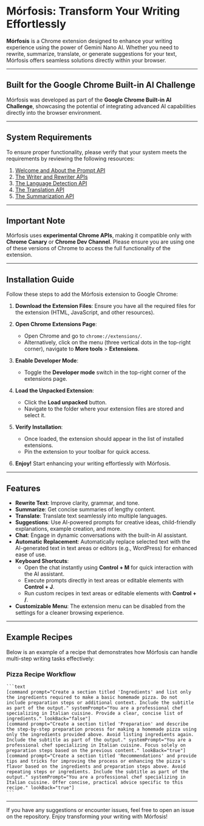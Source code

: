 # Mórfosis: Transform Your Writing Effortlessly

**Mórfosis** is a Chrome extension designed to enhance your writing experience using the power of Gemini Nano AI. Whether you need to rewrite, summarize, translate, or generate suggestions for your text, Mórfosis offers seamless solutions directly within your browser.

---

## Built for the Google Chrome Built-in AI Challenge

Mórfosis was developed as part of the **Google Chrome Built-in AI Challenge**, showcasing the potential of integrating advanced AI capabilities directly into the browser environment.

---

## System Requirements

To ensure proper functionality, please verify that your system meets the requirements by reviewing the following resources:

1. [Welcome and About the Prompt API](https://docs.google.com/document/d/1VG8HIyz361zGduWgNG7R_R8Xkv0OOJ8b5C9QKeCjU0c/edit?tab=t.0#heading=h.drihdh1gpv8p)
2. [The Writer and Rewriter APIs](https://docs.google.com/document/d/1WZlAvfrIWDwzQXdqIcCOTcrWLGGgmoesN1VGFbKU_D4/edit?tab=t.0#heading=h.cknrtv1om4a3)
3. [The Language Detection API](https://docs.google.com/document/d/1lY40hdaWizzImXaI2iCGto9sOY6s25BcDJDYQvxpvk4/edit?tab=t.0#heading=h.cknrtv1om4a3)
4. [The Translation API](https://docs.google.com/document/d/1bzpeKk4k26KfjtR-_d9OuXLMpJdRMiLZAOVNMuFIejk/edit?tab=t.0#heading=h.cknrtv1om4a3)
5. [The Summarization API](https://docs.google.com/document/d/1Bvd6cU9VIEb7kHTAOCtmmHNAYlIZdeNmV7Oy-2CtimA/edit?tab=t.0)

---

## Important Note

Mórfosis uses **experimental Chrome APIs**, making it compatible only with **Chrome Canary** or **Chrome Dev Channel**. Please ensure you are using one of these versions of Chrome to access the full functionality of the extension.

---

## Installation Guide

Follow these steps to add the Mórfosis extension to Google Chrome:

1. **Download the Extension Files**: Ensure you have all the required files for the extension (HTML, JavaScript, and other resources).
   
2. **Open Chrome Extensions Page**:
   - Open Chrome and go to `chrome://extensions/`.
   - Alternatively, click on the menu (three vertical dots in the top-right corner), navigate to **More tools** > **Extensions**.

3. **Enable Developer Mode**:
   - Toggle the **Developer mode** switch in the top-right corner of the extensions page.

4. **Load the Unpacked Extension**:
   - Click the **Load unpacked** button.
   - Navigate to the folder where your extension files are stored and select it.

5. **Verify Installation**:
   - Once loaded, the extension should appear in the list of installed extensions.
   - Pin the extension to your toolbar for quick access.

6. **Enjoy!** Start enhancing your writing effortlessly with Mórfosis.

---

## Features

- **Rewrite Text**: Improve clarity, grammar, and tone.
- **Summarize**: Get concise summaries of lengthy content.
- **Translate**: Translate text seamlessly into multiple languages.
- **Suggestions**: Use AI-powered prompts for creative ideas, child-friendly explanations, example creation, and more.
- **Chat**: Engage in dynamic conversations with the built-in AI assistant.
- **Automatic Replacement**: Automatically replace selected text with the AI-generated text in text areas or editors (e.g., WordPress) for enhanced ease of use.
- **Keyboard Shortcuts**: 
  - Open the chat instantly using **Control + M** for quick interaction with the AI assistant.
  - Execute prompts directly in text areas or editable elements with **Control + J**.
  - Run custom recipes in text areas or editable elements with **Control + /**.
- **Customizable Menu**: The extension menu can be disabled from the settings for a cleaner browsing experience.

---

## Example Recipes

Below is an example of a recipe that demonstrates how Mórfosis can handle multi-step writing tasks effectively:

### Pizza Recipe Workflow

    ```text
    [command prompt="Create a section titled 'Ingredients' and list only the ingredients required to make a basic homemade pizza. Do not include preparation steps or additional context. Include the subtitle as part of the output." systemPrompt="You are a professional chef specializing in Italian cuisine. Provide a clear, concise list of ingredients." lookBack="false"]
    [command prompt="Create a section titled 'Preparation' and describe the step-by-step preparation process for making a homemade pizza using only the ingredients provided above. Avoid listing ingredients again. Include the subtitle as part of the output." systemPrompt="You are a professional chef specializing in Italian cuisine. Focus solely on preparation steps based on the previous content." lookBack="true"]
    [command prompt="Create a section titled 'Recommendations' and provide tips and tricks for improving the process or enhancing the pizza's flavor based on the ingredients and preparation steps above. Avoid repeating steps or ingredients. Include the subtitle as part of the output." systemPrompt="You are a professional chef specializing in Italian cuisine. Offer concise, practical advice specific to this recipe." lookBack="true"]
    ```

---

If you have any suggestions or encounter issues, feel free to open an issue on the repository. Enjoy transforming your writing with Mórfosis!
